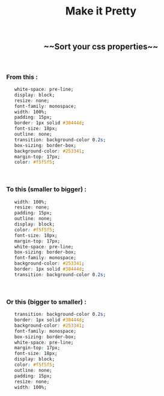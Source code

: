 <h1 align="center">Make it Pretty </h1>


<br />


<h2 align="center">~~Sort your css properties~~</h2>


<br />


<h3>From this :</h3>

```css
   white-space: pre-line;
   display: block;
   resize: none;
   font-family: monospace;
   width: 100%;
   padding: 15px;
   border: 1px solid #38444d;
   font-size: 18px;
   outline: none;
   transition: background-color 0.2s;
   box-sizing: border-box;
   background-color: #253341;
   margin-top: 17px;
   color: #f5f5f5;
```


<br />


<h3>To this (smaller to bigger) :</h3>

```css
   width: 100%;
   resize: none;
   padding: 15px;
   outline: none;
   display: block;
   color: #f5f5f5;
   font-size: 18px;
   margin-top: 17px;
   white-space: pre-line;
   box-sizing: border-box;
   font-family: monospace;
   background-color: #253341;
   border: 1px solid #38444d;
   transition: background-color 0.2s;
```


<br />


<h3>Or this (bigger to smaller) :</h3>

```css
   transition: background-color 0.2s;
   border: 1px solid #38444d;
   background-color: #253341;
   font-family: monospace;
   box-sizing: border-box;
   white-space: pre-line;
   margin-top: 17px;
   font-size: 18px;
   display: block;
   color: #f5f5f5;
   outline: none;
   padding: 15px;
   resize: none;
   width: 100%;
```